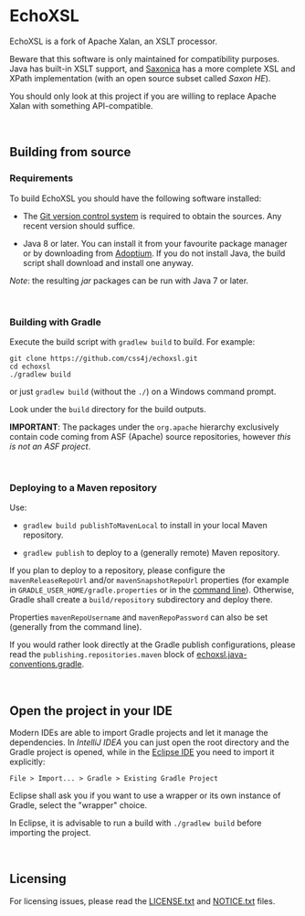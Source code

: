 # EchoXSL

 EchoXSL is a fork of Apache Xalan, an XSLT processor.

 Beware that this software is only maintained for compatibility purposes. Java
has built-in XSLT support, and [Saxonica](http://saxon.sourceforge.net/) has a
more complete XSL and XPath implementation (with an open source subset called
_Saxon HE_).

 You should only look at this project if you are willing to replace Apache Xalan
with something API-compatible.

<br/>

## Building from source

### Requirements

To build EchoXSL you should have the following software installed:

- The [Git version control system](https://git-scm.com/downloads) is required to
obtain the sources. Any recent version should suffice.

- Java 8 or later. You can install it from your favourite package manager or by
downloading from [Adoptium](https://adoptium.net/). If you do not install Java,
the build script shall download and install one anyway.

_Note_: the resulting _jar_ packages can be run with Java 7 or later.

<br/>

### Building with Gradle

Execute the build script with `gradlew build` to build. For example:

```shell
git clone https://github.com/css4j/echoxsl.git
cd echoxsl
./gradlew build
```
or just `gradlew build` (without the `./`) on a Windows command prompt.

Look under the `build` directory for the build outputs.

**IMPORTANT**: The packages under the `org.apache` hierarchy exclusively contain
code coming from ASF (Apache) source repositories, however _this is not an ASF
project_.

<br/>

### Deploying to a Maven repository

Use:

- `gradlew build publishToMavenLocal` to install in your local Maven repository.

- `gradlew publish` to deploy to a (generally remote) Maven repository.

If you plan to deploy to a repository, please configure the `mavenReleaseRepoUrl`
and/or `mavenSnapshotRepoUrl` properties (for example in
`GRADLE_USER_HOME/gradle.properties` or in the [command line](https://docs.gradle.org/current/userguide/build_environment.html#sec:project_properties)).
Otherwise, Gradle shall create a `build/repository` subdirectory and deploy there.

Properties `mavenRepoUsername` and `mavenRepoPassword` can also be set (generally
from the command line).

If you would rather look directly at the Gradle publish configurations, please
read the `publishing.repositories.maven` block of
[echoxsl.java-conventions.gradle](https://github.com/css4j/echoxsl/blob/master/buildSrc/src/main/groovy/echoxsl.java-conventions.gradle).

<br/>

## Open the project in your IDE

Modern IDEs are able to import Gradle projects and let it manage the
dependencies. In _IntelliJ IDEA_ you can just open the root directory and the
Gradle project is opened, while in the [Eclipse IDE](https://www.eclipse.org/)
you need to import it explicitly:
```
File > Import... > Gradle > Existing Gradle Project
```
Eclipse shall ask you if you want to use a wrapper or its own instance of
Gradle, select the "wrapper" choice.

In Eclipse, it is advisable to run a build with `./gradlew build` before
importing the project.

<br/>

##  Licensing

 For licensing issues, please read the [LICENSE.txt](LICENSE.txt) and
[NOTICE.txt](NOTICE.txt) files.
